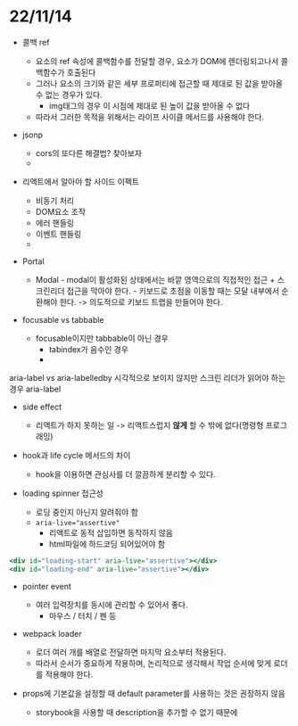 # 22/11/14


- 콜백 ref
	- 요소의 ref 속성에 콜백함수를 전달할 경우, 요소가 DOM에 렌더링되고나서 콜백함수가 호출된다
	- 그러나 요소의 크기와 같은 세부 프로퍼티에 접근할 때 제대로 된 값을 받아올 수 없는 경우가 있다.
		- img태그의 경우 이 시점에 제대로 된 높이 값을 받아올 수 없다
	- 따라서 그러한 목적을 위해서는 라이프 사이클 메서드를 사용해야 한다.

- jsonp
	- cors의 또다른 해결법? 찾아보자
	- 


- 리액트에서 알아야 할 사이드 이펙트
	- 비동기 처리
	- DOM요소 조작
	- 에러 핸들링
	- 이벤트 핸들링
	- 


- Portal
	- Modal
			- modal이 활성화된 상태에서는 바깥 영역으로의 직접적인 접근 + 스크린리더 접근을 막아야 한다.
			- 키보드로 초점을 이동할 때는 모달 내부에서 순환해야 한다. -> 의도적으로 키보드 트랩을 만들어야 한다.

- focusable vs tabbable
	- focusable이지만 tabbable이 아닌 경우
		- tabindex가 음수인 경우
		- 

aria-label vs aria-labelledby
시각적으로 보이지 않지만 스크린 리더가 읽어야 하는 경우 aria-label


- side effect
	- 리액트가 하지 못하는 일 -> 리액트스럽지 **않게** 할 수 밖에 없다(명령형 프로그래밍)

- hook과 life cycle 메서드의 차이
	- hook을 이용하면 관심사를 더 깔끔하게 분리할 수 있다.

- loading spinner 접근성
	- 로딩 중인지 아닌지 알려줘야 함
	- `aria-live="assertive"`
		- 리액트로 동적 삽입하면 동작하지 않음
		- html파일에 하드코딩 되어있어야 함

```jsx
<div id="loading-start" aria-live="assertive"></div>
<div id="loading-end" aria-live="assertive"></div>
```

- pointer event
	- 여러 입력장치를 동시에 관리할 수 있어서 좋다.
		- 마우스 / 터치 / 펜 등
- webpack loader
	- 로더 여러 개를 배열로 전달하면 마지막 요소부터 적용된다.
	- 따라서 순서가 중요하게 작용하며, 논리적으로 생각해서 작업 순서에 맞게 로더를 적용해야 한다.

- props에 기본값을 설정할 때 default parameter를 사용하는 것은 권장하지 않음
	- storybook을 사용할 때 description을 추가할 수 없기 때문에